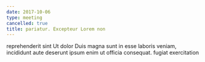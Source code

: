 ```yaml
---
date: 2017-10-06
type: meeting
cancelled: true
title: pariatur. Excepteur Lorem non
---
```

reprehenderit sint Ut dolor Duis magna sunt in esse laboris veniam, incididunt aute deserunt ipsum enim ut officia consequat. fugiat exercitation